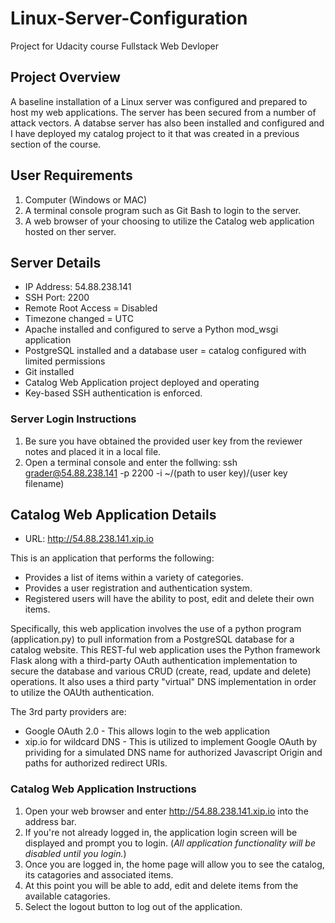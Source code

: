 # Linux-Server-Configuration
Project for Udacity course Fullstack Web Devloper

## Project Overview
A baseline installation of a Linux server was configured and prepared to host my web applications. The server has been secured from a number of attack vectors.  A databse server has also been installed and configured and I have deployed my catalog project to it that was created in a previous section of the course.


## User Requirements

1. Computer (Windows or MAC)
2. A terminal console program such as Git Bash to login to the server.
3. A web browser of your choosing to utilize the Catalog web application hosted on ther server.


## Server Details
- IP Address: 54.88.238.141
- SSH Port: 2200
- Remote Root Access = Disabled
- Timezone changed = UTC
- Apache installed and configured to serve a Python mod_wsgi application
- PostgreSQL installed and a database user = catalog configured with limited permissions
- Git installed
- Catalog Web Application project deployed and operating
- Key-based SSH authentication is enforced.

### Server Login Instructions
1. Be sure you have obtained the provided user key from the reviewer notes and placed it in a local file.
2. Open a terminal console and enter the follwing: ssh grader@54.88.238.141 -p 2200 -i ~/(path to user key)/(user key filename)


## Catalog Web Application Details
- URL: http://54.88.238.141.xip.io

This is an application that performs the following:

- Provides a list of items within a variety of categories.
- Provides a user registration and authentication system.
- Registered users will have the ability to post, edit and delete their own items.

Specifically, this web application involves the use of a python program (application.py) to pull information from a PostgreSQL database for a catalog website.  This REST-ful web application uses the Python framework Flask along with a third-party OAuth authentication implementation to secure the database and various CRUD (create, read, update and delete) operations.  It also uses a third party "virtual" DNS implementation in order to utilize the OAUth authentication.

The 3rd party providers are:
- Google OAuth 2.0 - This allows login to the web application
- xip.io for wildcard DNS - This is utilized to implement Google OAuth by prividing for a simulated DNS name for authorized Javascript Origin and paths for authorized redirect URIs.

### Catalog Web Application Instructions
1. Open your web browser and enter http://54.88.238.141.xip.io into the address bar.
2. If you're not already logged in, the application login screen will be displayed and prompt you to login.  (*All application functionality will be disabled until you login.*)
3. Once you are logged in, the home page will allow you to see the catalog, its catagories and associated items.
4. At this point you will be able to add, edit and delete items from the available catagories.
5. Select the logout button to log out of the application.
